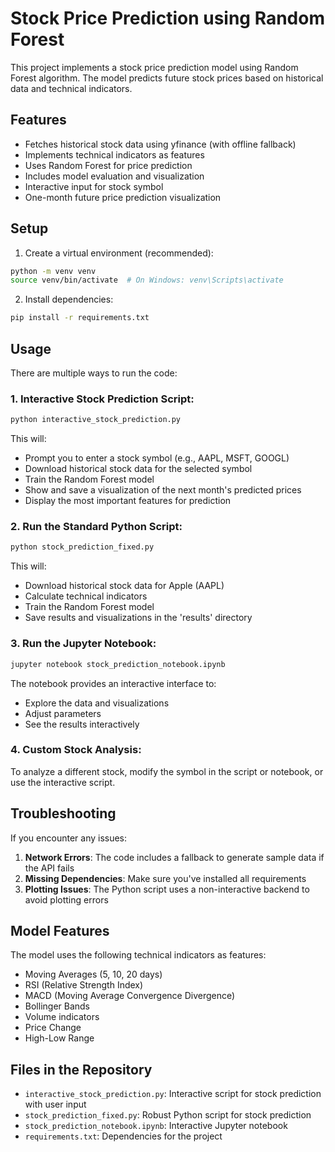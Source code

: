 # Stock Price Prediction using Random Forest

This project implements a stock price prediction model using Random Forest algorithm. The model predicts future stock prices based on historical data and technical indicators.

## Features

- Fetches historical stock data using yfinance (with offline fallback)
- Implements technical indicators as features
- Uses Random Forest for price prediction
- Includes model evaluation and visualization
- Interactive input for stock symbol
- One-month future price prediction visualization

## Setup

1. Create a virtual environment (recommended):
```bash
python -m venv venv
source venv/bin/activate  # On Windows: venv\Scripts\activate
```

2. Install dependencies:
```bash
pip install -r requirements.txt
```

## Usage

There are multiple ways to run the code:

### 1. Interactive Stock Prediction Script:

```bash
python interactive_stock_prediction.py
```

This will:
- Prompt you to enter a stock symbol (e.g., AAPL, MSFT, GOOGL)
- Download historical stock data for the selected symbol
- Train the Random Forest model
- Show and save a visualization of the next month's predicted prices
- Display the most important features for prediction

### 2. Run the Standard Python Script:

```bash
python stock_prediction_fixed.py
```

This will:
- Download historical stock data for Apple (AAPL)
- Calculate technical indicators
- Train the Random Forest model
- Save results and visualizations in the 'results' directory

### 3. Run the Jupyter Notebook:

```bash
jupyter notebook stock_prediction_notebook.ipynb
```

The notebook provides an interactive interface to:
- Explore the data and visualizations
- Adjust parameters
- See the results interactively

### 4. Custom Stock Analysis:

To analyze a different stock, modify the symbol in the script or notebook, or use the interactive script.

## Troubleshooting

If you encounter any issues:

1. **Network Errors**: The code includes a fallback to generate sample data if the API fails
2. **Missing Dependencies**: Make sure you've installed all requirements
3. **Plotting Issues**: The Python script uses a non-interactive backend to avoid plotting errors

## Model Features

The model uses the following technical indicators as features:
- Moving Averages (5, 10, 20 days)
- RSI (Relative Strength Index)
- MACD (Moving Average Convergence Divergence)
- Bollinger Bands
- Volume indicators
- Price Change
- High-Low Range

## Files in the Repository

- `interactive_stock_prediction.py`: Interactive script for stock prediction with user input
- `stock_prediction_fixed.py`: Robust Python script for stock prediction
- `stock_prediction_notebook.ipynb`: Interactive Jupyter notebook
- `requirements.txt`: Dependencies for the project 